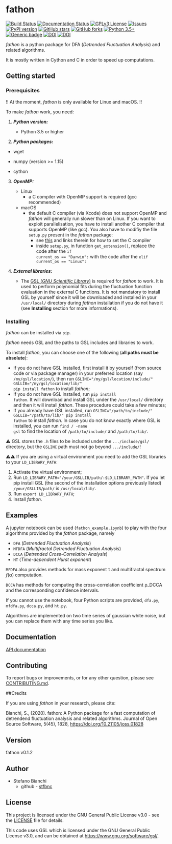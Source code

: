 # fathon

[![Build Status](https://travis-ci.org/stfbnc/fathon.svg?branch=master)](https://travis-ci.org/stfbnc/fathon) [![Documentation Status](https://readthedocs.org/projects/fathon/badge/?version=latest)](https://fathon.readthedocs.io/en/latest/?badge=latest) [![GPLv3 License](https://img.shields.io/badge/License-GPL%20v3-orange.svg)](https://opensource.org/licenses/) [![Issues](https://img.shields.io/github/issues-raw/stfbnc/fathon.svg?maxAge=25000)](https://github.com/stfbnc/fathon/issues) [![PyPI version](https://badge.fury.io/py/fathon.svg)](https://badge.fury.io/py/fathon)  [![GitHub stars](https://img.shields.io/github/stars/stfbnc/fathon.svg?style=social&label=Stars&style=plastic)]() [![GitHub forks](https://img.shields.io/github/forks/stfbnc/fathon.svg?style=social&label=Fork&style=plastic)]() [![Python 3.5+](https://img.shields.io/badge/python-3.5+-blue.svg)](https://www.python.org/) [![Generic badge](https://img.shields.io/badge/status-active-pink.svg)](https://shields.io/) [![DOI](https://zenodo.org/badge/214290119.svg)](https://zenodo.org/badge/latestdoi/214290119) [![DOI](https://joss.theoj.org/papers/10.21105/joss.01828/status.svg)](https://doi.org/10.21105/joss.01828)

*fathon* is a python package for DFA (*Detrended Fluctuation Analysis*) and related algorithms.

It is mostly written in Cython and C in order to speed up computations.

## Getting started

### Prerequisites

:bangbang: At the moment, *fathon* is only available for Linux and macOS. :bangbang:

To make *fathon* work, you need:

1. **_Python version:_**
  
   - Python 3.5 or higher
   
2. **_Python packages:_**
  - wget
  
   - numpy (version >= 1.15)
   - cython
  
3. **_OpenMP:_**
   - Linux
     - a C compiler with OpenMP support is required (gcc recommended)
   - macOS
     - the default C compiler (via Xcode) does not support OpenMP and *fathon* will generally run slower than on Linux. If you want to exploit parallelisation, you have to install another C compiler that supports OpenMP (like gcc). You also have to modifiy the file <code>setup.py</code> present in the *fathon* package:
       - see [this](https://stackoverflow.com/questions/54776301/cython-prange-is-repeating-not-parallelizing) and links therein for how to set the C compiler
       - inside <code>setup.py</code>, in function <code>get_extension()</code>, replace the code after the <code>if current_os == "Darwin":</code> with the code after the <code>elif current_os == "Linux":</code>

4. **_External libraries:_**

   - The [GSL (*GNU Scientific Library*)](https://www.gnu.org/software/gsl/) is required for *fathon* to work. It is used to perform polynomial fits during the fluctuation function evaluation in the external C functions. It is not mandatory to install GSL by yourself since it will be downloaded and installed in your <code>/usr/local/</code> directory during *fathon* installation if you do not have it (see **Installing** section for more informations).

### Installing

*fathon* can be installed via <code>pip</code>.

*fathon* needs GSL and the paths to GSL includes and libraries to work.

To install *fathon*, you can choose one of the following (**all paths must be absolute**):

- If you do not have GSL installed, first install it by yourself (from source code or via package manager) in your preferred location (say <code>/my/gsl/location/</code>), then run <code>GSLINC="/my/gsl/location/include/" GSLLIB="/my/gsl/location/lib/" pip install fathon</code> to install *fathon*;
- If you do not have GSL installed, run <code>pip install fathon</code>. It will download and install GSL under the <code>/usr/local/</code> directory and then it will install *fathon*. These procedure could take a few minutes;
- If you already have GSL installed, run <code>GSLINC="/path/to/include/" GSLLIB="/path/to/lib/" pip install fathon</code> to install *fathon*. In case you do not know exactly where GSL is installed, you can run <code>find / -name gsl</code> to find the location of <code>/path/to/include/</code> and <code>/path/to/lib/</code>.

:warning: GSL stores the <code>.h</code> files to be included under the <code>.../include/gsl/</code> directory, but the <code>GSLINC</code> path must not go beyond <code>.../include/</code>!

:warning::warning: If you are using a virtual environment you need to add the GSL libraries to your <code>LD_LIBRARY_PATH</code>:

1. Activate the virtual environment;
2. Run <code>LD_LIBRARY_PATH="/your/GSLLIB/path/:$LD_LIBRARY_PATH"</code>. If you let pip install GSL (the second of the installation options previously listed) <code>/your/GSLLIB/path/</code> is <code>/usr/local/lib/</code>.
3. Run <code>export LD_LIBRARY_PATH</code>;
4. Install *fathon*.

## Examples

A jupyter notebook can be used (<code>fathon_example.ipynb</code>) to play with the four algorithms provided by the *fathon* package, namely

- <code>DFA</code> (*Detrended Fluctuation Analysis*)
- <code>MFDFA</code> (*Multifractal Detrended Fluctuation Analysis*)
- <code>DCCA</code> (*Detrended Cross-Correlation Analysis*)
- <code>HT</code> (*Time-dependent Hurst exponent*)

<code>MFDFA</code> also provides methods for mass exponent τ and multifractal spectrum *f*(α) computation.

<code>DCCA</code> has methods for computing the cross-correlation coefficient ρ_DCCA and the corresponding confidence intervals.

If you cannot use the notebook, four Python scripts are provided, <code>dfa.py</code>, <code>mfdfa.py</code>, <code>dcca.py</code>, and <code>ht.py</code>.

Algorithms are implemented on two time series of gaussian white noise, but you can replace them with any time series you like.

## Documentation

[API documentation](https://fathon.readthedocs.io/)

## Contributing

To report bugs or improvements, or for any other question, please see [CONTRIBUTING.md](https://github.com/stfbnc/fathon/blob/master/CONTRIBUTING.md).

##Credits

If you are using *fathon* in your research, please cite:

Bianchi, S., (2020). fathon: A Python package for a fast computation of  detrendend fluctuation analysis and related algorithms. Journal of Open  Source Software, 5(45), 1828, https://doi.org/10.21105/joss.01828

## Version

fathon v0.1.2

## Author

- Stefano Bianchi
  - github - [stfbnc](https://github.com/stfbnc)

## License

This project is licensed under the GNU General Public License v3.0 - see the [LICENSE](https://github.com/stfbnc/fathon/blob/master/LICENSE) file for details.

This code uses GSL which is licensed under the GNU General Public License v3.0, and can be obtained at https://www.gnu.org/software/gsl/.